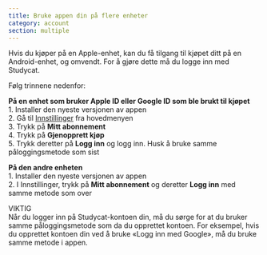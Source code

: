 ```yaml
---
title: Bruke appen din på flere enheter
category: account
section: multiple 
---
```

Hvis du kjøper på en Apple-enhet, kan du få tilgang til kjøpet ditt på en Android-enhet, og omvendt. For å gjøre dette må du logge inn med Studycat.


Følg trinnene nedenfor:


  
**På en enhet som bruker Apple ID eller Google ID som ble brukt til kjøpet**  
1\. Installer den nyeste versjonen av appen  
2\. Gå til [Innstillinger](https://help.studycat.com/hc/en-us/articles/34518228622105) fra hovedmenyen   
3\. Trykk på **Mitt abonnement**  
4\. Trykk på **Gjenopprett kjøp**  
5\. Trykk deretter på **Logg inn** og logg inn. Husk å bruke samme påloggingsmetode som sist


  
**På den andre enheten**  
1\. Installer den nyeste versjonen av appen  
2\. I Innstillinger, trykk på **Mitt abonnement** og deretter **Logg inn** med samme metode som over
  
VIKTIG  
Når du logger inn på Studycat-kontoen din, må du sørge for at du bruker samme påloggingsmetode som da du opprettet kontoen. For eksempel, hvis du opprettet kontoen din ved å bruke «Logg inn med Google», må du bruke samme metode i appen.